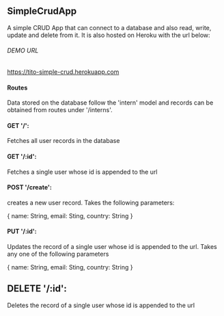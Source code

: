 ## SimpleCrudApp
A simple CRUD App that can connect to a database and also read, write, update and delete from it.
It is also hosted on Heroku with the url below:

###### DEMO URL
https://tito-simple-crud.herokuapp.com

#### Routes
Data stored on the database follow the 'intern' model and records can be obtained from routes under '/interns'.
#### GET '/':
Fetches all user records in the database

#### GET '/:id':
Fetches a single user whose id is appended to the url

#### POST '/create':
creates a new user record. Takes the following parameters:

{
    name: String,
    email: Sting,
    country: String
}

#### PUT '/:id':
Updates the record of a single user whose id is appended to the url.
Takes any one of the following parameters

{
    name: String,
    email: Sting,
    country: String
}
## DELETE '/:id':
Deletes the record of a single user whose id is appended to the url

